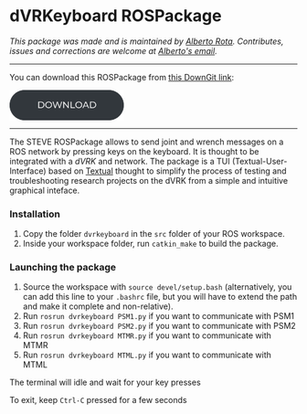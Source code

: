 # dVRKeyboard ROSPackage 
*This package was made and is maintained by [Alberto Rota](https://nearlab.polimi.it/medical/alberto-rota/). Contributes, issues and corrections are welcome at [Alberto's email](mailto:alberto1.rota@polimi.it).*

***
You can download this ROSPackage from
<a href="https://minhaskamal.github.io/DownGit/#/home?url=https://github.com/NEARLab-MedicalRobotics/dVRK/tree/main/ros_workspace/src/dvrkeyboard">this DownGit link</a>:   

<p align="left"> 
<a href="https://minhaskamal.github.io/DownGit/#/home?url=https://github.com/NEARLab-MedicalRobotics/dVRK/tree/main/ros_workspace/src/dvrkeyboard">
<picture>
  <source media="(prefers-color-scheme: dark)" srcset="../../../readme/download_button_white.png">
  <img style="vertical-align:middle" alt="NEARLab" src="../../../readme/download_button_dark.png" width="200" > 
</picture>
</a> </p>

***

The STEVE ROSPackage allows to send joint and wrench messages on a ROS network by pressing keys on the keyboard. It is thought to be integrated with a *dVRK* and network. The package is a TUI (Textual-User-Interface) based on [Textual](https://textual.textualize.io/) thought to simplify the process of testing and troubleshooting research projects on the dVRK from a simple and intuitive graphical inteface.

### Installation
1. Copy the folder `dvrkeyboard` in the `src` folder of your ROS workspace.
2. Inside your workspace folder, run `catkin_make` to build the package.

### Launching the package
1. Source the workspace with `source devel/setup.bash` (alternatively, you can add this line to your `.bashrc` file, but you will have to extend the path and make it complete and non-relative).
2. Run `rosrun dvrkeyboard PSM1.py` if you want to communicate with PSM1
3. Run `rosrun dvrkeyboard PSM2.py` if you want to communicate with PSM2
4. Run `rosrun dvrkeyboard MTMR.py` if you want to communicate with MTMR
5. Run `rosrun dvrkeyboard MTML.py` if you want to communicate with MTML
   
The terminal will idle and wait for your key presses

To exit, keep `Ctrl-C` pressed for a few seconds
